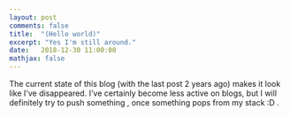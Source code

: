 ```yaml
---
layout: post
comments: false
title:  "(Hello world)"
excerpt: "Yes I'm still around."
date:   2018-12-30 11:00:00
mathjax: false
---
```


The current state of this blog (with the last post 2 years ago) makes it look like I've disappeared. I've certainly become less active on blogs, but I will definitely try to push something , once something pops from my stack <head>:D . 


